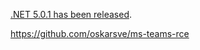 [.NET 5.0.1 has been released](https://devblogs.microsoft.com/dotnet/net-december-2020/). 

https://github.com/oskarsve/ms-teams-rce

